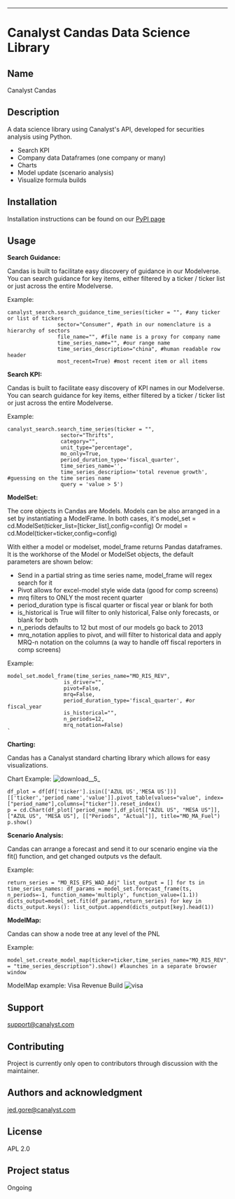 ***

# Canalyst Candas Data Science Library

## Name
Canalyst Candas 

## Description
A data science library using Canalyst's API, developed for securities analysis using Python.  
- Search KPI
- Company data Dataframes (one company or many)
- Charts
- Model update (scenario analysis)
- Visualize formula builds

## Installation
Installation instructions can be found on our [PyPI page](https://pypi.org/project/canalyst-candas/)

## Usage

<b>Search Guidance:</b>

Candas is built to facilitate easy discovery of guidance in our Modelverse.  You can search guidance for key items, either filtered by a ticker / ticker list or just across the entire Modelverse.

Example:

```
canalyst_search.search_guidance_time_series(ticker = "", #any ticker or list of tickers 
                sector="Consumer", #path in our nomenclature is a hierarchy of sectors
                file_name="", #file name is a proxy for company name
                time_series_name="", #our range name
                time_series_description="china", #human readable row header
                most_recent=True) #most recent item or all items 
```

<b>Search KPI:</b>

Candas is built to facilitate easy discovery of KPI names in our Modelverse.  You can search guidance for key items, either filtered by a ticker / ticker list or just across the entire Modelverse.

Example:

```
canalyst_search.search_time_series(ticker = "",
                 sector="Thrifts",
                 category="",
                 unit_type="percentage",
                 mo_only=True,
                 period_duration_type='fiscal_quarter',
                 time_series_name='',
                 time_series_description='total revenue growth', #guessing on the time series name
                 query = 'value > 5')
```

<b>ModelSet:</b>

The core objects in Candas are Models.
Models can be also arranged in a set by instantiating a ModelFrame.
In both cases, it's model_set = cd.ModelSet(ticker_list=[ticker_list],config=config)
Or model = cd.Model(ticker=ticker,config=config)

With either a model or modelset, model_frame returns Pandas dataframes.
It is the workhorse of the Model or ModelSet objects, the default parameters are shown below:
- Send in a partial string as time series name, model_frame will regex search for it
- Pivot allows for excel-model style wide data (good for comp screens)
- mrq filters to ONLY the most recent quarter
- period_duration type is fiscal quarter or fiscal year or blank for both
- is_historical is True will filter to only historical, False only forecasts, or blank for both
- n_periods defaults to 12 but most of our models go back to 2013
- mrq_notation applies to pivot, and will filter to historical data and apply MRQ-n notation on the columns (a way to handle off fiscal reporters in comp screens)

Example:

```
model_set.model_frame(time_series_name="MO_RIS_REV",
                  is_driver="",
                  pivot=False,
                  mrq=False,
                  period_duration_type='fiscal_quarter', #or fiscal_year
                  is_historical="",
                  n_periods=12,
                  mrq_notation=False)
`

```

<b>Charting:</b>

Candas has a Canalyst standard charting library which allows for easy visualizations.

Chart Example:
![download__5_](/uploads/b1f8559054df96689cf1df92a47fa0e6/download__5_.png)

```
df_plot = df[df['ticker'].isin(['AZUL US','MESA US'])][['ticker','period_name','value']].pivot_table(values="value", index=["period_name"],columns=["ticker"]).reset_index()
p = cd.Chart(df_plot['period_name'],df_plot[["AZUL US", "MESA US"]],["AZUL US", "MESA US"], [["Periods", "Actual"]], title="MO_MA_Fuel")
p.show()
```

<b>Scenario Analysis:</b>

Candas can arrange a forecast and send it to our scenario engine via the fit() function, and get changed outputs vs the default.

Example:

`
return_series = "MO_RIS_EPS_WAD_Adj"
list_output = []
for ts in time_series_names:
    df_params = model_set.forecast_frame(ts,
                             n_periods=-1,
                             function_name='multiply',
                             function_value=(1.1))
    dicts_output=model_set.fit(df_params,return_series)
    for key in dicts_output.keys():
        list_output.append(dicts_output[key].head(1))
`

<b>ModelMap:</b>

Candas can show a node tree at any level of the PNL

Example:

```
model_set.create_model_map(ticker=ticker,time_series_name="MO_RIS_REV",col_for_labels = "time_series_description").show() #launches in a separate browser window
```

ModelMap example: Visa Revenue Build
![visa](/uploads/f9fa9365324d7c5fe99a54be4a70a8b4/visa.png)


## Support
support@canalyst.com

## Contributing
Project is currently only open to contributors through discussion with the maintainer.

## Authors and acknowledgment
jed.gore@canalyst.com

## License
APL 2.0 

## Project status
Ongoing

